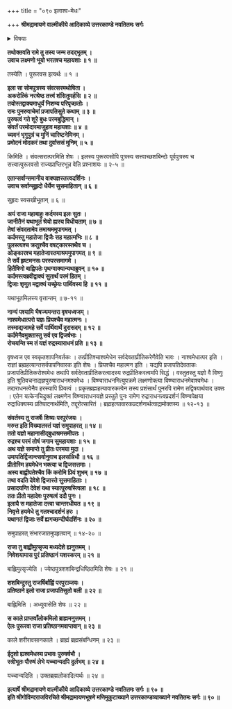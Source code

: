 +++
title = "०९० इलाश्व-मेधः"

+++
**श्रीमद्रामायणे वाल्मीकीये आदिकाव्ये उत्तरकाण्डे नवतितमः सर्गः**


<details><summary>विषयाः</summary>

इले राजनि पुनः पर्यायेण पुरुषत्वं गते  
बुधेन संवर्तादि--परम-र्षि-समाह्वान-पूर्वकं  
तैः सह मन्त्रणे  
तत्र कर्दमेनाश्वमेधेन पशु-पति--तोषण-निर्धारणम् ॥ १ ॥  
अश्व-मेध-तुष्टेन पशु-पतिना  
इलाय सार्व-कालिक-पुंस्त्व--प्राप्ति-वर-दानम् ॥ २ ॥  
एवं रामेण भरत-लक्ष्मणौ प्रत्य्  
अश्व-मेध-महिमाऽनुवर्णनम् ॥ ३ ॥
</details>


**तथोक्तवति रामे तु तस्य जन्म तदद्भुतम् ।  
उवाच लक्ष्मणो भूयो भरतश्च महायशाः ॥ १ ॥**

तस्येति । पुरूरवस इत्यर्थः ॥ १ ॥

**इला सा सोमपुत्रस्य संवत्सरमथोषिता ।  
अकरोत्किं नरश्रेष्ठ तत्त्वं शंसितुमर्हसि ॥ २ ॥  
तयोस्तद्वाक्यमाधुर्यं निशम्य परिपृच्छतोः ।  
रामः पुनरुवाचेमां प्रजापतिसुते कथाम् ॥ ३ ॥  
पुरुषत्वं गते शूरे बुधः परमबुद्धिमान् ।  
संवर्तं परमोदारमाजुहाव महायशाः ॥ ४ ॥  
च्यवनं भृगुपुत्रं च मुनिं चारिष्टनेमिनम् ।  
प्रमोदनं मोदकरं तथा दुर्वाससं मुनिम् ॥ ५ ॥**

किमिति । संवत्सरात्परमिति शेषः । इलस्य पुरूरवसोपि पुत्रस्य सत्त्वाच्छशबिन्दोः पूर्वपुत्रस्य च सत्त्वात्पुरूरवसो राज्यप्राप्तिरभून्न वेति प्रश्नाशयः ॥ २-५ ॥

**एतान्सर्वान्समानीय वाक्यज्ञस्तत्त्वदर्शिनः ।  
उवाच सर्वान्सुहृदो धैर्येण सुसमाहितान् ॥ ६ ॥**

सुहृदः स्वसखीभूतान् ॥ ६ ॥

**अयं राजा महाबाहुः कर्दमस्य इलः सुतः ।  
जानीतैनं यथाभूतं श्रेयो ह्यस्य विधीयताम् ॥ ७ ॥  
तेषां संवदतामेव तमाश्रममुपागमत् ।  
कर्दमस्तु महातेजा द्विजैः सह महात्मभिः ॥ ८ ॥  
पुलस्त्यश्च क्रतुश्चैव वषट्कारस्तथैव च ।  
ओङ्कारश्च महातेजास्तमाश्रममुपागमत् ॥ ९ ॥  
ते सर्वे हृष्टमनसः परस्परसमागमे ।  
हितैषिणो बाह्विपतेः पृथग्वाक्यान्यथाब्रुवन् ॥ १० ॥  
कर्दमस्त्वब्रवीद्वाक्यं सुतार्थं परमं हितम् ।  
द्विजाः शृणुत मद्वाक्यं यच्छ्रेयः पार्थिवस्य हि ॥ ११ ॥**

यथाभूतमिलस्य वृत्तान्तम् ॥ ७-११ ॥

**नान्यं पश्यामि भैषज्यमन्तरा वृषभध्वजम् ।  
नाश्वमेधात्परो यज्ञः प्रियश्चैव महात्मनः ।  
तस्माद्यजामहे सर्वे पार्थिवार्थे दुरासदम् ॥ १२ ॥  
कर्दमेनैवमुक्तास्तु सर्व एव द्विजर्षभाः ।  
रोचयन्ति स्म तं यज्ञं रुद्रस्याराधनं प्रति ॥ १३ ॥**

वृषध्वज एव स्वकृतशापनिवर्तकः । तत्प्रीतिश्चाश्वमेधेन सर्वदेवताप्रीतिकरेणैवेति भावः । नाश्वमेधात्पर इति । राज्ञां ब्रह्महत्यान्तसर्वपापनिवारक इति शेषः । प्रियश्चैव महात्मन इति । यद्यपि प्रजापतिदेवताकः प्रजापतिप्रीतिकरोश्वमेधः तथापि सर्वदेवताप्रीतिकरत्वादस्य रुद्रप्रीतिकरत्वमपि सिद्धं । वस्तुतस्तु यज्ञो वै विष्णुः इति श्रुतिवचनाद्यज्ञपुरुषाराधनमश्वमेधः । विष्ण्वाराधनमित्युपक्रमे लक्ष्मणोक्त्या विष्ण्वाराधनमेवाश्वमेधः । तदाराधनत्वेनैव हरस्यापि प्रियत्वं । प्रकृतब्रह्महत्यावारकत्वेन तस्य प्रशंसार्थं पुनरपि रामेण तद्विषयार्थवाद उक्तः । एतेन यत्केनचिदुक्तं लक्ष्मणेन विष्ण्वाराधनयज्ञे प्रस्तुते पुनः रामेण रुद्राराधनत्वप्रदर्शनं विष्ण्वपेक्षया रुद्राधिक्यस्य प्रतिपादनार्थमिति, तद्दूरोत्सारितं । ब्रह्महत्यावारकप्रदर्शनार्थत्वाद्रामोक्तस्य ॥ १२-१३ ॥

**संवर्तस्य तु राजर्षेः शिष्यः परपुरंजयः ।  
मरुत्त इति विख्यातस्तं यज्ञं समुपाहरत् ॥ १४ ॥  
ततो यज्ञो महानासीद्बुधाश्रमसमीपतः ।  
रुद्रश्च परमं तोषं जगाम सुमहायशाः ॥ १५ ॥  
अथ यज्ञे समाप्ते तु प्रीतः परमया मुदा ।  
उमापतिर्द्विजान्त्सर्वानुवाच इलसन्निधौ ॥ १६ ॥  
प्रीतोस्मि हयमेधेन भक्त्या च द्विजसत्तमाः ।  
अस्य बाह्वीपतेश्चैव किं करोमि प्रियं शुभम् ॥ १७ ॥  
तथा वदति देवेशे द्विजास्ते सुसमाहिताः ।  
प्रसादयन्ति देवेशं यथा स्यात्पुरुषस्त्विला ॥ १८ ॥  
ततः प्रीतो महादेवः पुरुषत्वं ददौ पुनः ।  
इलायै स महातेजा दत्त्वा चान्तरधीयत ॥ १९ ॥  
निवृत्ते हयमेधे तु गतश्चादर्शनं हरः ।  
यथागतं द्विजाः सर्वे ह्यगच्छन्दीर्घदर्शिनः ॥ २० ॥**

समुपाहरत् संभारजातमुपहृतवान् ॥ १४-२० ॥

**राजा तु बाह्वीमुत्सृज्य मध्यदेशे ह्यनुत्तमम् ।  
निवेशयामास पुरं प्रतिष्ठानं यशस्करम् ॥ २१ ॥**

बाह्लिमुत्सृज्येति । ज्येष्ठपुत्रशशबिन्द्वधिष्ठितमिति शेषः ॥ २१ ॥

**शशबिन्दुस्तु राजर्षिर्बाह्विं परपुरञ्जयः ।  
प्रतिष्ठाने इलो राजा प्रजापतिसुतो बली ॥ २२ ॥**

बाह्लिमिति । अध्युवासेति शेषः ॥ २२ ॥

**स काले प्राप्तवाँलोकमिलो ब्राह्ममनुत्तमम् ।  
ऐलः पुरूरवा राजा प्रतिष्ठानमवाप्तवान् ॥ २३ ॥**

काले शरीरावसानकाले । ब्राह्मं ब्रह्मसंबन्धिनम् ॥ २३ ॥

**ईदृशो ह्यश्वमेधस्य प्रभावः पुरुषर्षभौ ।  
स्त्रीभूतः पौरुषं लेभे यच्चान्यदपि दुर्लभम् ॥ २४ ॥**

यच्चान्यदिति । उक्तब्रह्मलोकादित्यर्थः ॥ २४ ॥

**इत्यार्षे श्रीमद्रामायणे वाल्मीकीये आदिकाव्ये उत्तरकाण्डे नवतितमः सर्गः ॥ ९० ॥  
इति श्रीगोविन्दराजविरचिते श्रीमद्रामायणभूषणे मणिमुकुटाख्याने उत्तरकाण्डव्याख्याने नवतितमः सर्गः ॥ ९० ॥**
